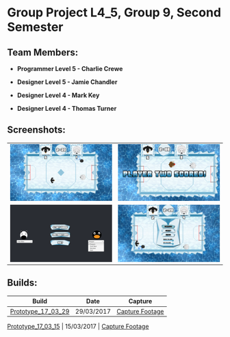 # Group Project L4_5, Group 9, Second Semester

## Team Members:

* **Programmer Level 5 - Charlie Crewe**

* **Designer Level 5 - Jamie Chandler**

* **Designer Level 4 - Mark Key**

* **Designer Level 4 - Thomas Turner**

## Screenshots:

<table>
    <tr>
        <td>
            <img alt="ScreenShot01" src="Captures/ScreenShots/ScreenShot01.png">
        </td>
        <td>
            <img alt="ScreenShot02" src="Captures/ScreenShots/ScreenShot02.png">
        </td>
    </tr>
    <tr>
        <td>
            <img alt="ScreenShot03" src="Captures/ScreenShots/ScreenShot03.png">
        </td>
        <td>
            <img alt="ScreenShot04" src="Captures/ScreenShots/ScreenShot04.png">
        </td>
    </tr>
</table>

## Builds:

Build | Date | Capture
--- | --- | ---
[Prototype_17_03_29](https://github.com/UoSGamesGroups/second-semester-s2-level-4-5-group-9/tree/master/Standalones/Prototype_17_03_29 "Prototype_17_03_29") | 29/03/2017 | [Capture Footage](https://github.com/UoSGamesGroups/second-semester-s2-level-4-5-group-9/blob/master/Captures/quickMatchCapture.mp4 "29/03/17 Capture Footage")

[Prototype_17_03_15](https://github.com/UoSGamesGroups/second-semester-s2-level-4-5-group-9/tree/master/Standalones/Prototype_17_03_15 "Prototype_17_03_15") | 15/03/2017 | [Capture Footage](https://drive.google.com/file/d/0B_ZHkAG62QhCemFGUzgwTllhT1k/view "15/03/17 Capture Footage")

